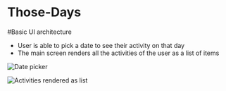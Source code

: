 # Those-Days

#Basic UI architecture

* User is able to pick a date to see their activity on that day
* The main screen renders all the activities of the user as a list of items


![Date picker](https://drive.google.com/open?id=0B8TEhL4XasuybTZFX2tLX25ZcW)

![Activities rendered as list](https://drive.google.com/file/d/0B8TEhL4XasuyRnowa2lmSllNdDA/view?usp=sharing)
